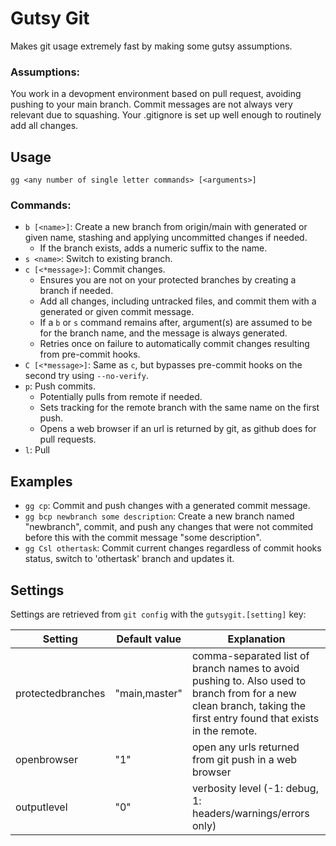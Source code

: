 # Gutsy Git

Makes git usage extremely fast by making some gutsy assumptions.

### Assumptions:

You work in a devopment environment based on pull request, avoiding pushing to your main branch. 
Commit messages are not always very relevant due to squashing. Your .gitignore is set up well enough to routinely add all changes.

## Usage

`gg <any number of single letter commands> [<arguments>]`

### Commands:

* `b [<name>]`: Create a new branch from origin/main with generated or given name, stashing and applying uncommitted changes if needed. 
   * If the branch exists, adds a numeric suffix to the name.
* `s <name>`: Switch to existing branch.  
* `c [<*message>]`: Commit changes. 
   * Ensures you are not on your protected branches by creating a branch if needed.
   * Add all changes, including untracked files, and commit them with a generated or given commit message. 
   * If a `b` or `s` command remains after, argument(s) are assumed to be for the branch name, and the message is always generated.
   * Retries once on failure to automatically commit changes resulting from pre-commit hooks.
* `C [<*message>]`: Same as `c`, but bypasses pre-commit hooks on the second try using `--no-verify`.
* `p`: Push commits.
   * Potentially pulls from remote if needed.
   * Sets tracking for the remote branch with the same name on the first push. 
   * Opens a web browser if an url is returned by git, as github does for pull requests.
* `l`: Pull

## Examples

* `gg cp`: Commit and push changes with a generated commit message.
* `gg bcp newbranch some description`: Create a new branch named "newbranch", commit, and push any changes that were not commited before this with the commit message "some description".
* `gg Csl othertask`: Commit current changes regardless of commit hooks status, switch to 'othertask' branch and updates it.

## Settings
Settings are retrieved from `git config` with the `gutsygit.[setting]` key:


| Setting | Default value | Explanation |
|---------|---------|-------------|
|  protectedbranches | "main,master" | comma-separated list of branch names to avoid pushing to. Also used to branch from for a new clean branch, taking the first entry found that exists in the remote. |
|  openbrowser | "1" | open any urls returned from git push in a web browser |
|  outputlevel | "0" | verbosity level (-1: debug, 1: headers/warnings/errors only) |


